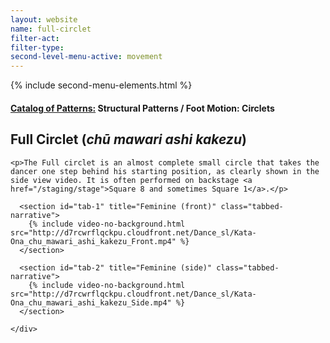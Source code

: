 ```yaml
---
layout: website
name: full-circlet
filter-act:
filter-type:
second-level-menu-active: movement
---
```

{% include second-menu-elements.html %}

<main class="page-content">
  <div class="text-container">
    <h4><a href="/movement/">Catalog of Patterns:</a> Structural Patterns / Foot Motion: Circlets</h4>
    <h2>Full Circlet (<em>chū mawari ashi kakezu</em>)</h2>

    <p>The Full circlet is an almost complete small circle that takes the dancer one step behind his starting position, as clearly shown in the side view video. It is often performed on backstage <a href="/staging/stage">Square 8 and sometimes Square 1</a>.</p>

  </div>


<div class="tabs-container">
  <div class="tabs-container__links">
    <div class="wrapper">
      <div id="tabs"></div>
    </div>
  </div>
  <div class="tabs-container__content">
    <div class="wrapper">

      <section id="tab-1" title="Feminine (front)" class="tabbed-narrative">
        {% include video-no-background.html src="http://d7rcwrflqckpu.cloudfront.net/Dance_sl/Kata-Ona_chu_mawari_ashi_kakezu_Front.mp4" %}
      </section>

      <section id="tab-2" title="Feminine (side)" class="tabbed-narrative">
        {% include video-no-background.html src="http://d7rcwrflqckpu.cloudfront.net/Dance_sl/Kata-Ona_chu_mawari_ashi_kakezu_Side.mp4" %}
      </section>

    </div>
  </div>
</div>
</main>
